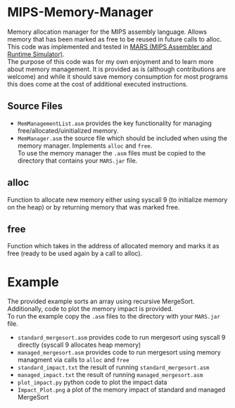 # MIPS-Memory-Manager
Memory allocation manager for the MIPS assembly language. Allows memory that has been marked as free to be reused in future calls to alloc.  
This code was implemented and tested in [MARS (MIPS Assembler and Runtime Simulator)](http://courses.missouristate.edu/kenvollmar/mars/).  
The purpose of this code was for my own enjoyment and to learn more about memory management. It is provided as is (although contributions are welcome)
and while it should save memory consumption for most programs this does come at the cost of additional executed instructions.

## Source Files
* `MemManagementList.asm` provides the key functionality for managing free/allocated/uinitialized memory.
* `MemManager.asm` the source file which should be included when using the memory manager. Implements `alloc` and `free`.  
To use the memory manager the `.asm` files must be copied to the directory that contains your `MARS.jar` file.

## alloc
Function to allocate new memory either using syscall 9 (to initialize memory on the heap) or by returning memory that was marked free.

## free
Function which takes in the address of allocated memory and marks it as free (ready to be used again by a call to alloc).

# Example
The provided example sorts an array using recursive MergeSort.  Additionally, code to plot the memory impact is provided.  
To run the example copy the `.asm` files to the directory with your `MARS.jar` file.
* `standard_mergesort.asm` provides code to run mergesort using syscall 9 directly (syscall 9 allocates heap memory)
* `managed_mergesort.asm` provides code to run mergesort using memory managment via calls to `alloc` and `free`
* `standard_impact.txt` the result of running `standard_mergesort.asm`
* `managed_impact.txt` the result of running `managed_mergesort.asm`
* `plot_impact.py` python code to plot the impact data
* `Impact_Plot.png` a plot of the memory impact of standard and managed MergeSort
